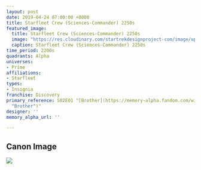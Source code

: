 ```yaml
---
layout: post
date: 2019-04-24 07:00:00 +0000
title: Starfleet Crew (Sciences-Commander) 2250s
featured_image:
  title: Starfleet Crew (Sciences-Commander) 2250s
  image: "https://res.cloudinary.com/startrekdesignproject-com/image/upload/v1556135315/StarfleetCrew_Sciences-Commander-2250s.png"
  caption: Starfleet Crew (Sciences-Commander) 2250s
time_period: 2200s
quadrants: Alpha
universes:
- Prime
affiliations:
- Starfleet
types:
- Insignia
franchise: Discovery
primary_reference: S02E01 "[Brother](https://memory-alpha.fandom.com/wiki/Brother
  "Brother")"
designer: ''
memory_alpha_url: ''

---
```

## Canon Image

![](https://res.cloudinary.com/startrekdesignproject-com/image/upload/v1556135315/DSC2x1-SciencesCommander.jpg)
